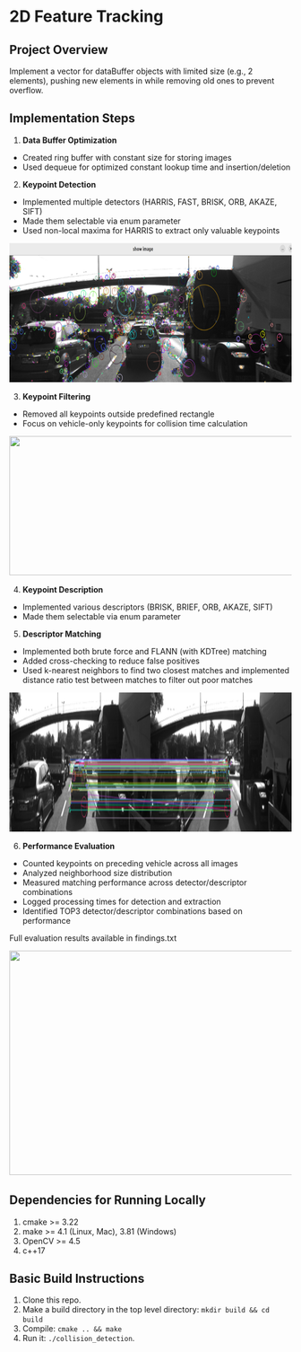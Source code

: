 # 2D Feature Tracking

## Project Overview
Implement a vector for dataBuffer objects with limited size (e.g., 2 elements), pushing new elements in while removing old ones to prevent overflow.

## Implementation Steps

1. **Data Buffer Optimization**
  - Created ring buffer with constant size for storing images
  - Used dequeue for optimized constant lookup time and insertion/deletion

2. **Keypoint Detection**
  - Implemented multiple detectors (HARRIS, FAST, BRISK, ORB, AKAZE, SIFT)
  - Made them selectable via enum parameter
  - Used non-local maxima for HARRIS to extract only valuable keypoints

<img src="images/keypointsNoFilter.png" width="820" height="248" />

3. **Keypoint Filtering**
  - Removed all keypoints outside predefined rectangle
  - Focus on vehicle-only keypoints for collision time calculation

<img src="images/keypoints.png" width="820" height="248" />

4. **Keypoint Description**
  - Implemented various descriptors (BRISK, BRIEF, ORB, AKAZE, SIFT)
  - Made them selectable via enum parameter

5. **Descriptor Matching**
  - Implemented both brute force and FLANN (with KDTree) matching
  - Added cross-checking to reduce false positives
  - Used k-nearest neighbors to find two closest matches and implemented distance ratio test between matches to filter out poor matches

<img src="images/keypoint_matching.png" width="820" height="248" />

6. **Performance Evaluation**
  - Counted keypoints on preceding vehicle across all images
  - Analyzed neighborhood size distribution
  - Measured matching performance across detector/descriptor combinations
  - Logged processing times for detection and extraction
  - Identified TOP3 detector/descriptor combinations based on performance

Full evaluation results available in findings.txt

<img src="images/keyPointsFrames.gif" width="700" height="400" />

## Dependencies for Running Locally
1. cmake >= 3.22
2. make >= 4.1 (Linux, Mac), 3.81 (Windows)
3. OpenCV >= 4.5
4. c++17

## Basic Build Instructions

1. Clone this repo.
2. Make a build directory in the top level directory: `mkdir build && cd build`
3. Compile: `cmake .. && make`
4. Run it: `./collision_detection`.
